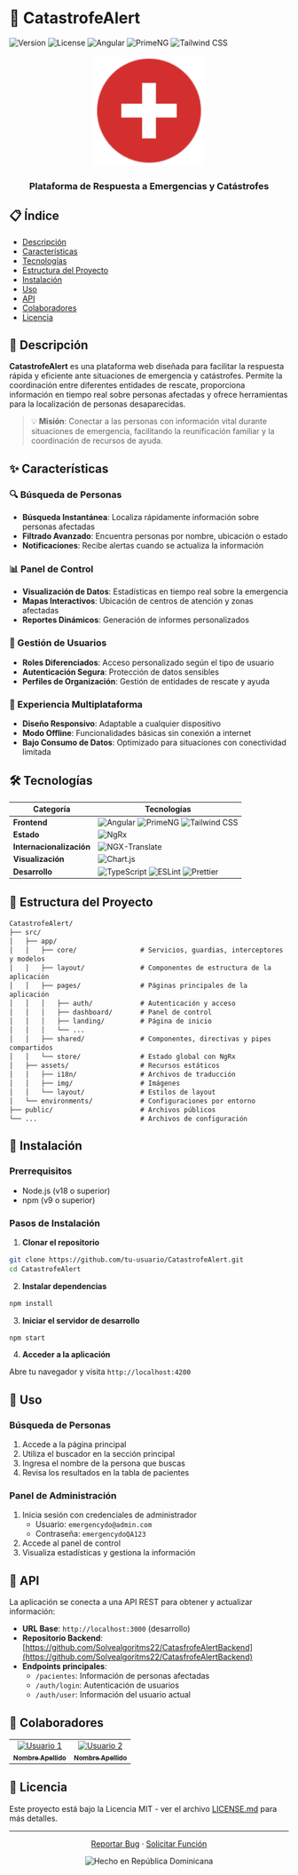 # 🚨 CatastrofeAlert

![Version](https://img.shields.io/badge/version-1.0.0-blue.svg?cacheSeconds=2592000)
![License](https://img.shields.io/badge/license-MIT-green.svg)
![Angular](https://img.shields.io/badge/Angular-19.0.0-red.svg)
![PrimeNG](https://img.shields.io/badge/PrimeNG-19.0.8-orange.svg)
![Tailwind CSS](https://img.shields.io/badge/TailwindCSS-3.4.17-blue.svg)

<div align="center">
  <img src="src/assets/img/emergenciado.svg" alt="CatastrofeAlert Logo" width="200"/>
  <h3>Plataforma de Respuesta a Emergencias y Catástrofes</h3>
</div>

## 📋 Índice

- [Descripción](#-descripción)
- [Características](#-características)
- [Tecnologías](#-tecnologías)
- [Estructura del Proyecto](#-estructura-del-proyecto)
- [Instalación](#-instalación)
- [Uso](#-uso)
- [API](#-api)
- [Colaboradores](#-colaboradores)
- [Licencia](#-licencia)

## 📝 Descripción

**CatastrofeAlert** es una plataforma web diseñada para facilitar la respuesta rápida y eficiente ante situaciones de emergencia y catástrofes. Permite la coordinación entre diferentes entidades de rescate, proporciona información en tiempo real sobre personas afectadas y ofrece herramientas para la localización de personas desaparecidas.

> 💡 **Misión**: Conectar a las personas con información vital durante situaciones de emergencia, facilitando la reunificación familiar y la coordinación de recursos de ayuda.

## ✨ Características

### 🔍 Búsqueda de Personas
- **Búsqueda Instantánea**: Localiza rápidamente información sobre personas afectadas
- **Filtrado Avanzado**: Encuentra personas por nombre, ubicación o estado
- **Notificaciones**: Recibe alertas cuando se actualiza la información

### 📊 Panel de Control
- **Visualización de Datos**: Estadísticas en tiempo real sobre la emergencia
- **Mapas Interactivos**: Ubicación de centros de atención y zonas afectadas
- **Reportes Dinámicos**: Generación de informes personalizados

### 🔐 Gestión de Usuarios
- **Roles Diferenciados**: Acceso personalizado según el tipo de usuario
- **Autenticación Segura**: Protección de datos sensibles
- **Perfiles de Organización**: Gestión de entidades de rescate y ayuda

### 📱 Experiencia Multiplataforma
- **Diseño Responsivo**: Adaptable a cualquier dispositivo
- **Modo Offline**: Funcionalidades básicas sin conexión a internet
- **Bajo Consumo de Datos**: Optimizado para situaciones con conectividad limitada

## 🛠️ Tecnologías

| Categoría | Tecnologías |
|-----------|-------------|
| **Frontend** | ![Angular](https://img.shields.io/badge/Angular-19.0.0-DD0031?style=flat&logo=angular) ![PrimeNG](https://img.shields.io/badge/PrimeNG-19.0.8-6f42c1?style=flat) ![Tailwind CSS](https://img.shields.io/badge/TailwindCSS-3.4.17-38B2AC?style=flat&logo=tailwind-css) |
| **Estado** | ![NgRx](https://img.shields.io/badge/NgRx-19.1.0-BA2BD2?style=flat&logo=redux) |
| **Internacionalización** | ![NGX-Translate](https://img.shields.io/badge/NGX--Translate-16.0.4-yellow?style=flat) |
| **Visualización** | ![Chart.js](https://img.shields.io/badge/Chart.js-4.4.2-FF6384?style=flat&logo=chart.js) |
| **Desarrollo** | ![TypeScript](https://img.shields.io/badge/TypeScript-5.6.2-3178C6?style=flat&logo=typescript) ![ESLint](https://img.shields.io/badge/ESLint-9.14.0-4B32C3?style=flat&logo=eslint) ![Prettier](https://img.shields.io/badge/Prettier-3.0.0-F7B93E?style=flat&logo=prettier) |

## 📂 Estructura del Proyecto

```
CatastrofeAlert/
├── src/
│   ├── app/
│   │   ├── core/                # Servicios, guardias, interceptores y modelos
│   │   ├── layout/              # Componentes de estructura de la aplicación
│   │   ├── pages/               # Páginas principales de la aplicación
│   │   │   ├── auth/            # Autenticación y acceso
│   │   │   ├── dashboard/       # Panel de control
│   │   │   ├── landing/         # Página de inicio
│   │   │   └── ...
│   │   ├── shared/              # Componentes, directivas y pipes compartidos
│   │   └── store/               # Estado global con NgRx
│   ├── assets/                  # Recursos estáticos
│   │   ├── i18n/                # Archivos de traducción
│   │   ├── img/                 # Imágenes
│   │   └── layout/              # Estilos de layout
│   └── environments/            # Configuraciones por entorno
├── public/                      # Archivos públicos
└── ...                          # Archivos de configuración
```

## 🚀 Instalación

### Prerrequisitos

- Node.js (v18 o superior)
- npm (v9 o superior)

### Pasos de Instalación

1. **Clonar el repositorio**

```bash
git clone https://github.com/tu-usuario/CatastrofeAlert.git
cd CatastrofeAlert
```

2. **Instalar dependencias**

```bash
npm install
```

3. **Iniciar el servidor de desarrollo**

```bash
npm start
```

4. **Acceder a la aplicación**

Abre tu navegador y visita `http://localhost:4200`

## 📖 Uso

### Búsqueda de Personas

1. Accede a la página principal
2. Utiliza el buscador en la sección principal
3. Ingresa el nombre de la persona que buscas
4. Revisa los resultados en la tabla de pacientes

### Panel de Administración

1. Inicia sesión con credenciales de administrador
   - Usuario: `emergencydo@admin.com`
   - Contraseña: `emergencydoQA123`
2. Accede al panel de control
3. Visualiza estadísticas y gestiona la información

## 🔌 API

La aplicación se conecta a una API REST para obtener y actualizar información:

- **URL Base**: `http://localhost:3000` (desarrollo)
- **Repositorio Backend**: [https://github.com/Solvealgoritms22/CatasfrofeAlertBackend](https://github.com/Solvealgoritms22/CatasfrofeAlertBackend)
- **Endpoints principales**:
  - `/pacientes`: Información de personas afectadas
  - `/auth/login`: Autenticación de usuarios
  - `/auth/user`: Información del usuario actual

## 👥 Colaboradores

<table>
  <tr>
    <td align="center">
      <a href="https://github.com/usuario1">
        <img src="https://github.com/identicons/usuario1.png" width="100px;" alt="Usuario 1"/><br />
        <sub><b>Nombre Apellido</b></sub>
      </a>
    </td>
    <td align="center">
      <a href="https://github.com/usuario2">
        <img src="https://github.com/identicons/usuario2.png" width="100px;" alt="Usuario 2"/><br />
        <sub><b>Nombre Apellido</b></sub>
      </a>
    </td>
  </tr>
</table>

## 📄 Licencia

Este proyecto está bajo la Licencia MIT - ver el archivo [LICENSE.md](LICENSE.md) para más detalles.

---

<div align="center">
  <p>
    <a href="https://github.com/tu-usuario/CatastrofeAlert/issues">Reportar Bug</a> ·
    <a href="https://github.com/tu-usuario/CatastrofeAlert/issues">Solicitar Función</a>
  </p>
  
  <p>
    <img src="https://img.shields.io/badge/Hecho%20con%20%E2%9D%A4%EF%B8%8F%20en-República%20Dominicana-blue?style=flat" alt="Hecho en República Dominicana" />
  </p>
</div>